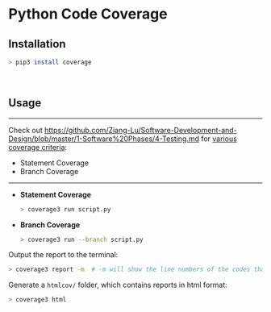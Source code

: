 # Python Code Coverage

## Installation

```bash
> pip3 install coverage
```

<br>

## Usage

***

Check out https://github.com/Ziang-Lu/Software-Development-and-Design/blob/master/1-Software%20Phases/4-Testing.md for <u>various coverage criteria</u>:

* Statement Coverage
* Branch Coverage

***

* **Statement Coverage**

  ```bash
  > coverage3 run script.py
  ```

* **Branch Coverage**

  ```bash
  > coverage3 run --branch script.py
  ```

Output the report to the terminal:

```bash
> coverage3 report -m  # -m will show the line numbers of the codes that are not covered
```

Generate a `htmlcov/` folder, which contains reports in html format:

```bash
> coverage3 html
```

